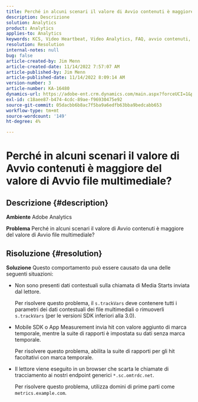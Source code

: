 ```yaml
---
title: Perché in alcuni scenari il valore di Avvio contenuti è maggiore del valore di Avvio file multimediale?
description: Descrizione
solution: Analytics
product: Analytics
applies-to: Analytics
keywords: KCS, Video Heartbeat, Video Analytics, FAQ, avvio contenuti, altro, avvio contenuti, Adobe Analytics
resolution: Resolution
internal-notes: null
bug: false
article-created-by: Jim Menn
article-created-date: 11/14/2022 7:57:07 AM
article-published-by: Jim Menn
article-published-date: 11/14/2022 8:09:14 AM
version-number: 3
article-number: KA-16480
dynamics-url: https://adobe-ent.crm.dynamics.com/main.aspx?forceUCI=1&pagetype=entityrecord&etn=knowledgearticle&id=f2f8c0e9-f163-ed11-9561-6045bd006b4b
exl-id: c18aee87-b474-4cdc-89ae-f96930475e92
source-git-commit: 05dacbb6b8ac7f5ba9a6edfb63bba9bedcabb653
workflow-type: tm+mt
source-wordcount: '149'
ht-degree: 4%

---
```


# Perché in alcuni scenari il valore di Avvio contenuti è maggiore del valore di Avvio file multimediale?

## Descrizione {#description}


<b>Ambiente</b>
Adobe Analytics

<b>Problema</b>
Perché in alcuni scenari il valore di Avvio contenuti è maggiore del valore di Avvio file multimediale?


## Risoluzione {#resolution}


<b>Soluzione</b>
Questo comportamento può essere causato da una delle seguenti situazioni:

- Non sono presenti dati contestuali sulla chiamata di Media Starts inviata dal lettore.

  Per risolvere questo problema, il `s.trackVars` deve contenere tutti i parametri dei dati contestuali dei file multimediali o rimuoverli `s.trackVars` (per le versioni SDK inferiori alla 3.0).
- Mobile SDK o App Measurement invia hit con valore aggiunto di marca temporale, mentre la suite di rapporti è impostata su dati senza marca temporale.

  Per risolvere questo problema, abilita la suite di rapporti per gli hit facoltativi con marca temporale.
- Il lettore viene eseguito in un browser che scarta le chiamate di tracciamento ai nostri endpoint generici `*.sc.omtrdc.net`.

  Per risolvere questo problema, utilizza domini di prime parti come `metrics.example.com`.
